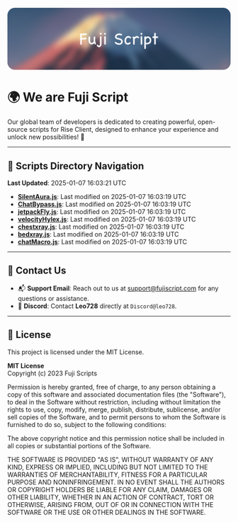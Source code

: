 ![Banner](.github/b.webp)

# 🌍 **We are Fuji Script**

Our global team of developers is dedicated to creating powerful, open-source scripts for Rise Client, designed to enhance your experience and unlock new possibilities! 🌟

---
<!-- SCRIPTS_NAVIGATION_START -->
## 📂 **Scripts Directory Navigation**

**Last Updated**: 2025-01-07 16:03:21 UTC

- **[SilentAura.js](scripts/SilentAura.js)**: Last modified on 2025-01-07 16:03:19 UTC
- **[ChatBypass.js](scripts/ChatBypass.js)**: Last modified on 2025-01-07 16:03:19 UTC
- **[jetpackFly.js](scripts/jetpackFly.js)**: Last modified on 2025-01-07 16:03:19 UTC
- **[velocityHylex.js](scripts/velocityHylex.js)**: Last modified on 2025-01-07 16:03:19 UTC
- **[chestxray.js](scripts/chestxray.js)**: Last modified on 2025-01-07 16:03:19 UTC
- **[bedxray.js](scripts/bedxray.js)**: Last modified on 2025-01-07 16:03:19 UTC
- **[chatMacro.js](scripts/chatMacro.js)**: Last modified on 2025-01-07 16:03:19 UTC

<!-- SCRIPTS_NAVIGATION_END -->

---

## 💬 **Contact Us**  
- 📬 **Support Email**: Reach out to us at [support@fujiscript.com](mailto:support@fujiscript.com) for any questions or assistance.  
- 💬 **Discord**: Contact **Leo728** directly at `Discord@leo728`.

---

## 📜 **License**

This project is licensed under the MIT License.  

**MIT License**  
Copyright (c) 2023 Fuji Scripts  

Permission is hereby granted, free of charge, to any person obtaining a copy of this software and associated documentation files (the "Software"), to deal in the Software without restriction, including without limitation the rights to use, copy, modify, merge, publish, distribute, sublicense, and/or sell copies of the Software, and to permit persons to whom the Software is furnished to do so, subject to the following conditions:  

The above copyright notice and this permission notice shall be included in all copies or substantial portions of the Software.  

THE SOFTWARE IS PROVIDED "AS IS", WITHOUT WARRANTY OF ANY KIND, EXPRESS OR IMPLIED, INCLUDING BUT NOT LIMITED TO THE WARRANTIES OF MERCHANTABILITY, FITNESS FOR A PARTICULAR PURPOSE AND NONINFRINGEMENT. IN NO EVENT SHALL THE AUTHORS OR COPYRIGHT HOLDERS BE LIABLE FOR ANY CLAIM, DAMAGES OR OTHER LIABILITY, WHETHER IN AN ACTION OF CONTRACT, TORT OR OTHERWISE, ARISING FROM, OUT OF OR IN CONNECTION WITH THE SOFTWARE OR THE USE OR OTHER DEALINGS IN THE SOFTWARE.  
